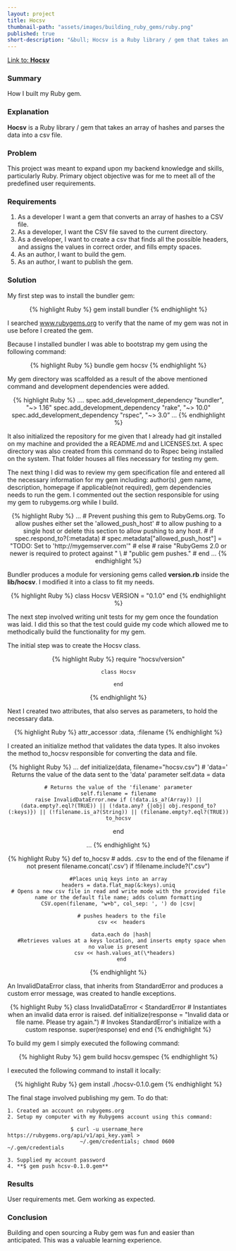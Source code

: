 ```yaml
---
layout: project
title: Hocsv
thumbnail-path: "assets/images/building_ruby_gems/ruby.png"
published: true
short-description: "&bull; Hocsv is a Ruby library / gem that takes an array of hashes and parses the data into a csv file."
---
```

 [Link to: **Hocsv**](https://github.com/tyrantdavis/hocsv)
<h3 class="wide w3-center">Summary</h3>

How I built my Ruby gem.

<h3 class="wide w3-center">Explanation</h3>

**Hocsv** is a Ruby library / gem that takes an array of hashes and parses the data into a csv file.

<h3 class="wide w3-center">Problem</h3>

This project was meant to expand upon my backend knowledge and skills, particularly Ruby. Primary object objective was for me to meet all of the predefined user requirements.  

<h3 class="wide w3-center">Requirements</h3>

1. As a developer I want a gem that converts an array of hashes to a CSV file.
2. As a developer, I want the CSV file saved to the current directory.
3. As a developer, I want to create a csv that finds all the possible headers, and assigns the values in correct order, and fills empty spaces.
4. As an author, I want to build the gem.
5. As an author, I want to publish the gem.

<h3 class="wide w3-center">Solution</h3>

My first step was to install the bundler gem:
<center class="highlight">
  {% highlight Ruby %}
    gem install bundler
  {% endhighlight %}
</center>

I searched www.rubygems.org to verify that the name of my gem was not in use before I created the gem.

Because I installed bundler I was able to bootstrap my gem using the following command:

<center class="highlight">
  {% highlight Ruby %}
    bundle gem hocsv
  {% endhighlight %}
</center>

My gem directory was scaffolded as a result of the above mentioned command and development dependencies were added.

<center class="highlight">
  {% highlight Ruby %}
….
  spec.add_development_dependency "bundler", "~> 1.16"
  spec.add_development_dependency "rake", "~> 10.0"
  spec.add_development_dependency "rspec", "~> 3.0”
…
  {% endhighlight %}
</center>

It also initialized the repository for me given that I already had git installed on my machine and provided the a README.md and LICENSES.txt. A spec directory was also created from this command do to Rspec being installed on the system.   That folder houses all files necessary for testing my gem.

The next thing I did was to review my gem specification file and entered all the necessary information for my gem including: author(s) ,gem name, description, homepage if applicable(not required), gem dependencies needs to run the gem. I commented out the section responsible for using my gem to rubygems.org while I build.

<center class="highlight">
  {% highlight Ruby %}
    …
      # Prevent pushing this gem to RubyGems.org. To allow pushes either set the 'allowed_push_host'
      # to allow pushing to a single host or delete this section to allow pushing to any host.
      # if spec.respond_to?(:metadata)
      #   spec.metadata["allowed_push_host"] = "TODO: Set to 'http://mygemserver.com'"
      # else
      #   raise "RubyGems 2.0 or newer is required to protect against " \
      #     "public gem pushes."
      # end
    …
  {% endhighlight %}
</center>

Bundler produces a module for versioning gems called **version.rb** inside the **lib/hocsv**. I modified it into a class to fit my needs.

<center class="highlight">
  {% highlight Ruby %}
    class Hocsv
      VERSION = "0.1.0"
    end
  {% endhighlight %}
</center>

The next step involved writing unit tests for my gem once the foundation was laid. I did this so that the test could guide my code which allowed me to methodically build the functionality for my gem.

The initial step was to create the Hocsv class.

<center class="highlight">
  {% highlight Ruby %}
    require "hocsv/version"

    class Hocsv

    end
  {% endhighlight %}
</center>

Next I created two attributes, that also serves as parameters,  to hold the necessary data.

<center class="highlight">
  {% highlight Ruby %}
  attr_accessor :data, :filename
  {% endhighlight %}
</center>

I created an initialize  method that validates the data types. It also invokes the method to_hocsv responsible for converting the data and file.

<center class="highlight">
  {% highlight Ruby %}
…
  def initialize(data, filename="hocsv.csv")
    # 'data=' Returns the value of the data sent to the 'data' parameter
    self.data = data

    # Returns the value of the 'filename' parameter
    self.filename = filename
    raise InvalidDataError.new if (!data.is_a?(Array)) || (data.empty?.eql?(TRUE)) || (!data.any? {|obj| obj.respond_to?(:keys)}) || (!filename.is_a?(String)) || (filename.empty?.eql?(TRUE))
    to_hocsv
  end

…
  {% endhighlight %}
</center>

<center class="highlight">
  {% highlight Ruby %}
  def to_hocsv
    # adds. .csv to the end of the filename if not present
    filename.concat('.csv') if !filename.include?(".csv")

    #Places uniq keys into an array
    headers = data.flat_map(&:keys).uniq
    # Opens a new csv file in read and write mode with the provided file name or the default file name; adds column formatting
    CSV.open(filename, "w+b", col_sep: ', ') do |csv|

      # pushes headers to the file
      csv <<  headers

      data.each do |hash|
      #Retrieves values at a keys location, and inserts empty space when no value is present
        csv << hash.values_at(\*headers)
      end
   {% endhighlight %}
</center>

An InvalidDataError  class, that inherits from StandardError and produces a custom error message, was created to handle exceptions.  

<center class="highlight">
  {% highlight Ruby %}
class InvalidDataError < StandardError
  # Instantiates when an invalid data error is raised.
  def initialize(response = "Invalid data or file name. Please try again.")
    # Invokes StandardError's initialize with a custom response.
    super(response)
  end
end
  {% endhighlight %}
</center>


To build my gem I simply executed the following command:

<center class="highlight">
  {% highlight Ruby %}
gem build hocsv.gemspec
  {% endhighlight %}
</center>

I executed the following command to install it locally:

<center class="highlight">
  {% highlight Ruby %}
gem install ./hocsv-0.1.0.gem
  {% endhighlight %}
</center>

The final stage involved publishing my gem. To do that:

	1. Created an account on rubygems.org
	2. Setup my computer with my Rubygems account using this command:

                        $ curl -u username_here https://rubygems.org/api/v1/api_key.yaml >
                           ~/.gem/credentials; chmod 0600 ~/.gem/credentials

	3. Supplied my account password
	4. **$ gem push hcsv-0.1.0.gem**

<h3 class="wide w3-center">Results</h3>

User requirements met. Gem working as expected.

<h3 class="wide w3-center">Conclusion</h3>

Building and open sourcing a Ruby gem was fun and easier than anticipated. This was a valuable learning experience.
